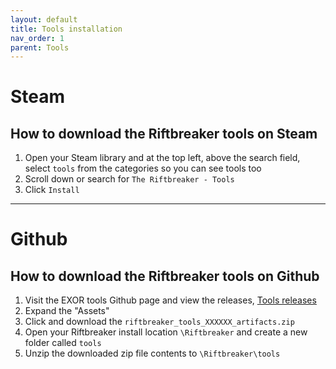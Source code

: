 ```yaml
---
layout: default
title: Tools installation
nav_order: 1
parent: Tools
---
```


# Steam

## How to download the Riftbreaker tools on Steam
1. Open your Steam library and at the top left, above the search field, select `tools` from the categories so you can see tools too  
2. Scroll down or search for `The Riftbreaker - Tools`  
3. Click `Install`  

---

# Github

## How to download the Riftbreaker tools on Github
1. Visit the EXOR tools Github page and view the releases, [Tools releases](https://github.com/exorstudios/riftbreaker-tools/releases)  
2. Expand the "Assets"  
3. Click and download the `riftbreaker_tools_XXXXXX_artifacts.zip`  
4. Open your Riftbreaker install location `\Riftbreaker` and create a new folder called `tools`  
5. Unzip the downloaded zip file contents to `\Riftbreaker\tools`
